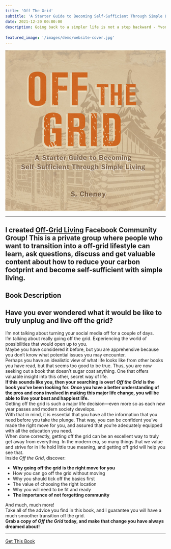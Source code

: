 ```yaml
---
title: 'Off The Grid'
subtitle: 'A Starter Guide to Becoming Self-Sufficient Through Simple Living'
date: 2021-12-20 00:00:00
description: Going back to a simpler life is not a step backward - Yvon Chouinard

featured_image: '/images/demo/website-cover.jpg'
---
```


![](/images/demo/website-cover.jpg)

---
I created [Off-Grid Living](https://www.facebook.com/groups/offgridliving.scheney) Facebook Community Group! This is a private group where people who want to transition into a off-grid lifestyle can learn, ask questions, discuss and get valuable content about how to reduce your carbon footprint and become self-sufficient with simple living.
---

## Book Description

<h2>Have you ever wondered what it would be like to truly unplug and live off the grid?</h2>
I’m not talking about turning your social media off for a couple of days.<br>
I’m talking about really going off the grid. Experiencing the world of possibilities that would open up to you.<br>
Maybe you have considered it before, but you are apprehensive because you don’t know what potential issues you may encounter.<br>
Perhaps you have an idealistic view of what life looks like from other books you have read, but that seems too good to be true. Thus, you are now seeking out a book that doesn’t sugar coat anything. One that offers valuable insight into this other, secret way of life.<br>
<strong>If this sounds like you, then your searching is over! <em>Off the Grid</em> is the book you’ve been looking for. Once you have a better understanding of the pros and cons involved in making this major life change, you will be able to live your best and happiest life.</strong><br>
Getting off the grid is such a major life decision—even more so as each new  year passes and modern society develops.<br>
With that in mind, it is essential that you have all the information that you need before you take the plunge. That way, you can be confident you’ve made the right move for you, and assured that you’re adequately equipped with all the education you need.<br>
When done correctly, getting off the grid can be an excellent way to truly get away from everything. In the modern era, so many things that we value and strive for in life hold little true meaning, and getting off grid will help you see that.<br>
Inside <em>Off the Grid</em>, discover:<br>
<ul>
<li><strong>Why going off the grid is the right move for you</strong></li>
<li>How you can go off the grid without moving</li>
<li>Why you should tick off the basics first</li>
<li>The value of choosing the right location</li>
<li>Why you will need to be fit and ready</li>
<li><strong>The importance of not forgetting community</strong></li>
</ul>
And much, much more! <br>
Take all of the advice you find in this book, and I guarantee you will have a much smoother transition off the grid.<br>
<strong>Grab a copy of <em>Off the Grid</em> today, and make that change you have always dreamed about!</strong>

---

<a href="https://www.amazon.com/dp/B09NZNRPBN" class="button button--large">Get This Book</a>
